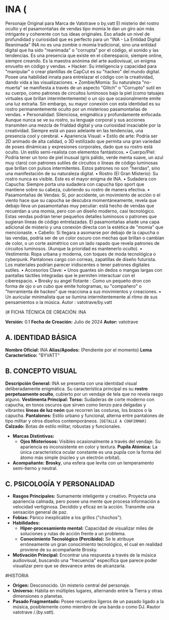 # INA (
Personaje Original para Marca de Vatotrave o by.vatt
 El misterio del rostro oculto y el pasamontañas de vendas tipo momia le dan un giro aún más intrigante y coherente con tus ideas originales. Eso añade un nivel de profundidad y curiosidad que es perfecto para un "INA - La Entidad Digital Reanimada"
INA no es una zombie o momia tradicional, sino una entidad digital que ha sido "reanimada" o "corrupta" por el código, el sonido y las tendencias. Es una presencia que existe en el ciberespacio, siempre online, siempre creando. Es la maestra anónima del arte audiovisual, un enigma envuelto en código y vendas.
• Hacker: Su inteligencia y capacidad para "manipular" o crear plantillas de CapCut es su "hackeo" del mundo digital. Posee una habilidad innata para entrelazar el código con la creatividad, dando vida a las visualizaciones.
• Zombie/Momia: Su naturaleza "no-muerta" se manifiesta a través de un aspecto "Glitch" o "Corrupto" sutil en su cuerpo, como patrones de circuitos luminosos bajo la piel (como tatuajes virtuales que brillan intermitentemente) o un ojo que ocasionalmente emite una luz extraña. Sin embargo, su mayor conexión con esta identidad es su rostro permanentemente oculto por un misterioso pasamontañas de vendas.
• Personalidad: Silenciosa, enigmática y profundamente enfocada. Aunque nunca se ve su rostro, su lenguaje corporal y sus acciones transmiten una mezcla de frialdad digital y una curiosidad insaciable por la creatividad. Siempre está un paso adelante en las tendencias, una presencia cool y cerebral.
• Apariencia Visual:
• Estilo de arte: Podría ser 2D animado de alta calidad, o 3D estilizado que permita una gran variedad de poses dinámicas y expresiones corporales, dado que su rostro está oculto. Un estilo semi-realista con elementos fantásticos.
• Cuerpo/Piel: Podría tener un tono de piel inusual (gris pálido, verde menta suave, un azul muy claro) con patrones sutiles de circuitos o líneas de código luminosas que brillan con pulsos intermitentes. Estos patrones no son "heridas", sino una manifestación de su naturaleza digital.
• Rostro (El Gran Misterio): Su rostro nunca es visible. Este es el mayor enigma de INA.
• Sudadera con Capucha: Siempre porta una sudadera con capucha tipo sport que mantiene sobre su cabeza, cubriendo su rostro de manera efectiva.
• Pasamontañas de Vendas: Si, por accidente, un movimiento de acción o el viento hace que su capucha se descubra momentáneamente, revela que debajo lleva un pasamontañas muy peculiar: está hecho de vendas que recuerdan a una momia, pero con un diseño moderno, casi tecnológico. Estas vendas podrían tener pequeños detalles luminosos o patrones que sugieran líneas de código entrelazadas. El pasamontañas añade una capa adicional de misterio y una conexión directa con la estética de "momia" que mencionaste.
• Cabello: Si llegara a asomarse por debajo de la capucha o las vendas, podría ser de un color oscuro con mechas que brillan o cambian de color, o un corte asimétrico con un lado rapado que revela patrones de circuitos luminosos. (Aunque la prioridad es mantenerlo oculto).
• Vestimenta: Ropa urbana y moderna, con toques de moda tecnológica o cyberpunk.  Pantalones cargo con correas, zapatillas de diseño futurista. Los materiales podrían parecer iridiscentes o tener patrones digitales sutiles.
• Accesorios Clave:
• Unos guantes sin dedos o mangas largas con pantallas táctiles integradas que le permiten interactuar con el ciberespacio.
• Brosky su angel flotante : Como un pequeño dron con forma de ojo o un cubo que emite hologramas, su "compañero" o "herramienta de hackeo" que reacciona a sus movimientos y creaciones.
• Un auricular minimalista que se ilumina intermitentemente al ritmo de sus pensamientos o la música.
Autor : vatotrave/by.vatt

(# FICHA TÉCNICA DE CREACIÓN: INA

**Versión:** 0.1
**Fecha de Creación:** Julio de 2024
**Autor:** vatotrave


## A. IDENTIDAD BÁSICA

**Nombre Oficial:** INA
**Alias/Apodos:** (Pendiente por el momento)
**Lema Característico:** "BYVATT"

## B. CONCEPTO VISUAL

 **Descripción General:** INA se presenta con una identidad visual deliberadamente enigmática. Su característica principal es su **rostro perpetuamente oculto**, cubierto por un vendaje de tela que no revela rasgo alguno.
**Vestimenta Principal:**
     **Torso:** Sudaderas de corte moderno con capucha, en tonos oscuros que sirven como lienzo para delgadas y vibrantes **líneas de luz neón** que recorren las costuras, los brazos o la capucha.
    **Pantalones:** Estilo urbano y funcional, alterna entre pantalones de tipo militar y otros diseños contemporáneos. `[DETALLE A CONFIRMAR]`
     **Calzado:** Botas de estilo militar, robustas y funcionales.
* **Marcas Distintivas:**
    * **Ojos Misteriosos:** Visibles ocasionalmente a través del vendaje. Su apariencia es inconsistente en color y textura.
     **Pupila Atómica:** La única característica ocular constante es una pupila con la forma del átomo más simple (núcleo y un electrón orbital).
* **Acompañante:** **Brosky**, una esfera que levita con un temperamento semi-tierno y neutral.

## C. PSICOLOGÍA Y PERSONALIDAD

* **Rasgos Principales:** Sumamente inteligente y creativo. Proyecta una apariencia calmada, pero posee una mente que procesa información a velocidad vertiginosa. Decidido y eficaz en la acción. Transmite una sensación general de paz.
* **Fobias:** Pánico inexplicable a los grillos ("chochos").
* **Habilidades:**
    * **Hiper-procesamiento mental:** Capacidad de visualizar miles de soluciones y rutas de acción frente a un problema.
    * **Conocimiento Tecnológico (Percibido):** Se le atribuye erróneamente un gran conocimiento tecnológico, el cual en realidad proviene de su acompañante Brosky.
* **Motivación Principal:** Encontrar una respuesta a través de la música audiovisual, buscando una "frecuencia" específica que parece poder visualizar pero que se desvanece antes de alcanzarla.

#HISTORIA

* **Origen:** Desconocido. Un misterio central del personaje.
* **Universo:** Habita en múltiples lugares, alternando entre la Tierra y otras dimensiones o planetas.
* **Pasado Fragmentado:** Posee recuerdos ligeros de un pasado ligado a la música, posiblemente como miembro de una banda o como DJ.
#autor vatotrave /.(by.vatt).
